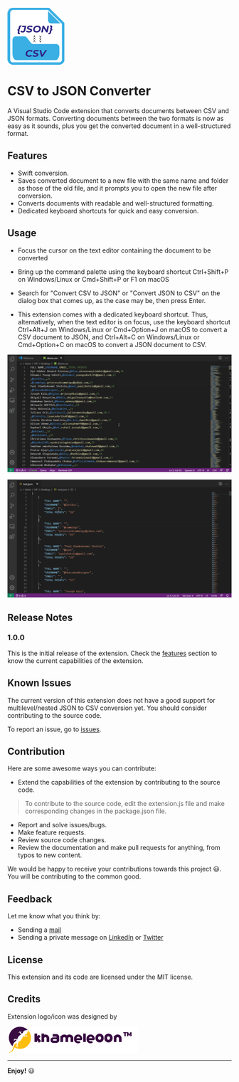 ![CSV to JSON Converter Icon](https://github.com/Chukwuamaka/csvtojson-converter/blob/master/images/icon.png)
# CSV to JSON Converter

A Visual Studio Code extension that converts documents between CSV and JSON formats. Converting documents between the two formats is now as easy as it sounds, plus you get the converted document in a well-structured format.

## Features

* Swift conversion.
* Saves converted document to a new file with the same name and folder as those of the old file, and it prompts you to open the new file after conversion.
* Converts documents with readable and well-structured formatting.
* Dedicated keyboard shortcuts for quick and easy conversion.

## Usage

* Focus the cursor on the text editor containing the document to be converted

* Bring up the command palette using the keyboard shortcut Ctrl+Shift+P on Windows/Linux or Cmd+Shift+P or F1 on macOS

* Search for "Convert CSV to JSON" or "Convert JSON to CSV" on the dialog box that comes up, as the case may be, then press Enter.

* This extension comes with a dedicated keyboard shortcut. Thus, alternatively, when the text editor is on focus, use the keyboard shortcut Ctrl+Alt+J on Windows/Linux or Cmd+Option+J on macOS to convert a CSV document to JSON, and Ctrl+Alt+C on Windows/Linux or Cmd+Option+C on macOS to convert a JSON document to CSV.

![Converting from CSV to JSON Illustration](https://github.com/Chukwuamaka/csvtojson-converter/blob/master/images/csvToJSON.gif)

![Converting from JSON to CSV Illustration](https://github.com/Chukwuamaka/csvtojson-converter/blob/master/images/jsonToCSV.gif)

## Release Notes

### 1.0.0

This is the initial release of the extension. Check the [features](https://github.com/Chukwuamaka/csvtojson-converter#features) section to know the current capabilities of the extension.

## Known Issues

The current version of this extension does not have a good support for multilevel/nested JSON to CSV conversion yet. You should consider contributing to the source code.

To report an issue, go to [issues](https://github.com/Chukwuamaka/csvtojson-converter/issues).

## Contribution

Here are some awesome ways you can contribute:

* Extend the capabilities of the extension by contributing to the source code.
> To contribute to the source code, edit the extension.js file and make corresponding changes in the package.json file.
* Report and solve issues/bugs. 
* Make feature requests.
* Review source code changes.
* Review the documentation and make pull requests for anything, from typos to new content.

We would be happy to receive your contributions towards this project :smiley:. You will be contributing to the common good.

## Feedback

Let me know what you think by:
* Sending a [mail](mailto:osujichukwuamaka@gmail.com)
* Sending a private message on [LinkedIn](https://www.linkedin.com/in/chukwuamakaosuji/) or [Twitter](https://twitter.com/SenseiAmaka)

## License

This extension and its code are licensed under the MIT license.

## Credits

Extension logo/icon was designed by 

[![Designer's Logo](https://github.com/Chukwuamaka/csvtojson-converter/blob/master/images/khameleoon.png)](https://www.instagram.com/khameleoon/)

-----------------------------------------------------------------------------------------------------------

**Enjoy!** :smiley:
